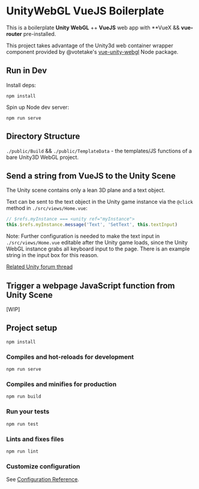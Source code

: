# UnityWebGL VueJS Boilerplate

This is a boilerplate **Unity WebGL** ++ **VueJS** web app with **VueX && **vue-router** pre-installed.

This project takes advantage of the Unity3d web container wrapper component provided by
@votetake's [vue-unity-webgl](https://github.com/votetake/vue-unity-webgl) Node package.

## Run in Dev

Install deps:
```
npm install
```

Spin up Node dev server:
```
npm run serve
```

## Directory Structure

`./public/Build` && `./public/TemplateData` - the templates/JS functions of a bare Unity3D WebGL project.

## Send a string from VueJS to the Unity Scene

The Unity scene contains only a lean 3D plane and a text object.

Text can be sent to the text object in the Unity game instance via the `@click` method in `./src/views/Home.vue`:

```JavaScript
// $refs.myInstance === <unity ref="myInstance">
this.$refs.myInstance.message('Text', 'SetText', this.textInput)
```

Note: Further configuration is needed to make the text input in `./src/views/Home.vue` editable after the Unity game loads,
since the Unity WebGL instance grabs all keyboard input to the page. There is an example string in the input box for this reason.

[Related Unity forum thread](https://forum.unity.com/threads/disable-enable-keyboard-in-runtime-webgl.286557/#post-1892527)

## Trigger a webpage JavaScript function from Unity Scene

[WIP] 

## Project setup
```
npm install
```

### Compiles and hot-reloads for development
```
npm run serve
```

### Compiles and minifies for production
```
npm run build
```

### Run your tests
```
npm run test
```

### Lints and fixes files
```
npm run lint
```

### Customize configuration
See [Configuration Reference](https://cli.vuejs.org/config/).
